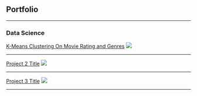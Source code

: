## Portfolio

---

### Data Science 

[K-Means Clustering On Movie Rating and Genres](/sample_page)
<img src="Capture1.JPG"/>

---
[Project 2 Title](/pdf/sample_presentation.pdf)
<img src="images/dummy_thumbnail.jpg?raw=true"/>

---
[Project 3 Title](http://example.com/)
<img src="images/dummy_thumbnail.jpg?raw=true"/>

---






 

